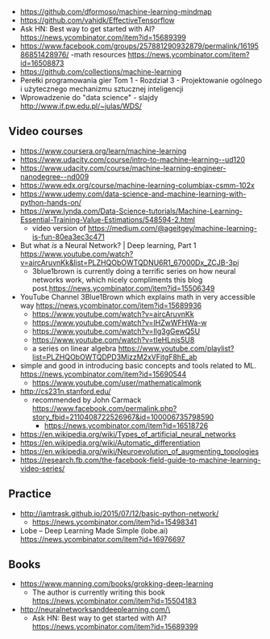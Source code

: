 - https://github.com/dformoso/machine-learning-mindmap
- https://github.com/vahidk/EffectiveTensorflow
- Ask HN: Best way to get started with AI? https://news.ycombinator.com/item?id=15689399
- https://www.facebook.com/groups/257881290932879/permalink/1619586851428976/
-math resources https://news.ycombinator.com/item?id=16508873
- https://github.com/collections/machine-learning
- Perełki programowania gier Tom 1 - Rozdział 3 - Projektowanie ogólnego i użytecznego mechanizmu sztucznej inteligencji
- Wprowadzenie do "data science" - slajdy http://www.if.pw.edu.pl/~julas/WDS/

## Video courses

- https://www.coursera.org/learn/machine-learning
- https://www.udacity.com/course/intro-to-machine-learning--ud120
- https://www.udacity.com/course/machine-learning-engineer-nanodegree--nd009
- https://www.edx.org/course/machine-learning-columbiax-csmm-102x
- https://www.udemy.com/data-science-and-machine-learning-with-python-hands-on/
- https://www.lynda.com/Data-Science-tutorials/Machine-Learning-Essential-Training-Value-Estimations/548594-2.html
  - video version of https://medium.com/@ageitgey/machine-learning-is-fun-80ea3ec3c471
- But what *is* a Neural Network? | Deep learning, Part 1 https://www.youtube.com/watch?v=aircAruvnKk&list=PLZHQObOWTQDNU6R1_67000Dx_ZCJB-3pi
  - 3blue1brown is currently doing a terrific series on how neural networks work, which nicely compliments this blog post.https://news.ycombinator.com/item?id=15506349
- YouTube Channel 3Blue1Brown which explains math in very accessible way https://news.ycombinator.com/item?id=15689936
  - https://www.youtube.com/watch?v=aircAruvnKk
  - https://www.youtube.com/watch?v=IHZwWFHWa-w
  - https://www.youtube.com/watch?v=Ilg3gGewQ5U
  - https://www.youtube.com/watch?v=tIeHLnjs5U8
  - a series on linear algebra https://www.youtube.com/playlist?list=PLZHQObOWTQDPD3MizzM2xVFitgF8hE_ab
- simple and good in introducing basic concepts and tools related to ML. https://news.ycombinator.com/item?id=15690544
  - https://www.youtube.com/user/mathematicalmonk
- http://cs231n.stanford.edu/
  - recommended by John Carmack https://www.facebook.com/permalink.php?story_fbid=2110408722526967&id=100006735798590
    - https://news.ycombinator.com/item?id=16518726
- https://en.wikipedia.org/wiki/Types_of_artificial_neural_networks
- https://en.wikipedia.org/wiki/Automatic_differentiation
- https://en.wikipedia.org/wiki/Neuroevolution_of_augmenting_topologies
- https://research.fb.com/the-facebook-field-guide-to-machine-learning-video-series/

## Practice

- http://iamtrask.github.io/2015/07/12/basic-python-network/
  - https://news.ycombinator.com/item?id=15498341
- Lobe – Deep Learning Made Simple (lobe.ai) https://news.ycombinator.com/item?id=16976697
## Books

- https://www.manning.com/books/grokking-deep-learning
  - The author is currently writing this book https://news.ycombinator.com/item?id=15504183
- http://neuralnetworksanddeeplearning.com/\
  - Ask HN: Best way to get started with AI? https://news.ycombinator.com/item?id=15689399

